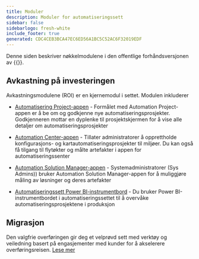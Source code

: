 ```yaml
---
title: Moduler
description: Moduler for automatiseringssett
sidebar: false
sidebarlogo: fresh-white
include_footer: true
generated: CDC4CEB3BCA47EC6ED56A1BC5C52AC6F32019EDF
---
```


Denne siden beskriver nøkkelmodulene i den offentlige forhåndsversjonen av {{<product-name>}}.

## Avkastning på investeringen

Avkastningsmodulene (ROI) er en kjernemodul i settet. Modulen inkluderer

- [Automatisering Project-appen](https://learn.microsoft.com/power-automate/guidance/automation-kit/use-automation-kit#automation-project-app) - Formålet med Automation Project-appen er å be om og godkjenne nye automatiseringsprosjekter. Godkjenneren mottar en dyplenke til prosjektskjermen for å vise alle detaljer om automatiseringsprosjekter

- [Automation Center-appen](https://learn.microsoft.com/power-automate/guidance/automation-kit/use-automation-kit#automation-center-app) - Tillater administratorer å opprettholde konfigurasjons- og kartautomatiseringsprosjekter til miljøer. Du kan også få tilgang til flytøkter og målte artefakter i appen for automatiseringssenter

- [Automation Solution Manager-appen](https://learn.microsoft.com/power-automate/guidance/automation-kit/use-automation-kit#automation-solution-manager-app) - Systemadministratorer (Sys Admins)) bruker Automation Solution Manager-appen for å muliggjøre måling av løsninger og deres artefakter

- [Automatiseringssett Power BI-instrumentbord](https://learn.microsoft.com/power-automate/guidance/automation-kit/use-automation-kit#automation-kit-power-bi-dashboard) - Du bruker Power BI-instrumentbordet i automatiseringssettet til å overvåke automatiseringsprosjektene i produksjon

## Migrasjon

Den valgfrie overføringen gir deg et velprøvd sett med verktøy og veiledning basert på engasjementer med kunder for å akselerere overføringsreisen. [Lese mer](/nb/migration)
